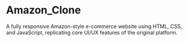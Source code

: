 # Amazon_Clone
A fully responsive Amazon-style e-commerce website using HTML, CSS, and JavaScript, replicating core UI/UX features of the original platform.
